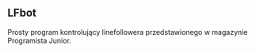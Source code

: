 ## LFbot

Prosty program kontrolujący linefollowera przedstawionego w magazynie Programista Junior.
